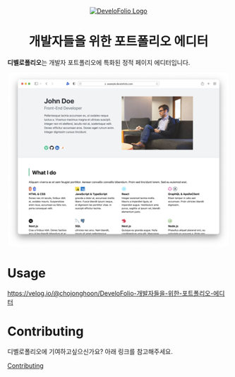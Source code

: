 <p align="center">
  <a href="https://develofolio.com" target="blank" rel="noreferrer"><img src="https://images-v3.develofolio.com/images/common/logo.svg" width="196px" alt="DeveloFolio Logo" /></a>
</p>

<h1 align="center">개발자들을 위한 포트폴리오 에디터</h1>

**디벨로폴리오**는 개발자 포트폴리오에 특화된 정적 페이지 에디터입니다.

<p align="center">
  <a href="https://example.develofolio.com">
    <img width="500px" src="https://github.com/ChoJongHoon/develofolio/blob/main/packages/client/public/images/example.png?raw=true">
  </a>
</p>

# Usage

https://velog.io/@chojonghoon/DeveloFolio-개발자들을-위한-포트폴리오-에디터

# Contributing

디벨로폴리오에 기여하고싶으신가요? 아래 링크를 참고해주세요.

[Contributing](CONTRIBUTING.md)
